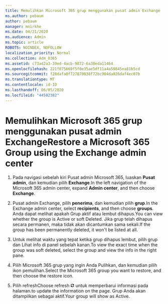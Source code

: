 ```yaml
---
title: Memulihkan Microsoft 365 grup menggunakan pusat admin Exchange
ms.author: pebaum
author: pebaum
manager: mnirkhe
ms.date: 04/21/2020
ms.audience: Admin
ms.topic: article
ROBOTS: NOINDEX, NOFOLLOW
localization_priority: Normal
ms.collection: Adm_O365
ms.assetid: c73ad2a3-39ed-4acb-9872-6a38eda11464
ms.openlocfilehash: 221f075669f5f0e35ae5df11a4a59845ea81b5cd
ms.sourcegitcommit: f28dafa0f727870038f72bc904da926daf4ec07b
ms.translationtype: MT
ms.contentlocale: id-ID
ms.lasthandoff: 06/05/2020
ms.locfileid: "44582382"
---
```

# <a name="restore-a-microsoft-365-group-using-the-exchange-admin-center"></a><span data-ttu-id="692d5-102">Memulihkan Microsoft 365 grup menggunakan pusat admin Exchange</span><span class="sxs-lookup"><span data-stu-id="692d5-102">Restore a Microsoft 365 Group using the Exchange admin center</span></span>

1. <span data-ttu-id="692d5-103">Pada navigasi sebelah kiri Pusat admin Microsoft 365, luaskan **Pusat admin**, dan kemudian pilih **Exchange**.</span><span class="sxs-lookup"><span data-stu-id="692d5-103">In the left navigation of the Microsoft 365 admin center, expand **Admin center**, and then choose **Exchange**.</span></span>
    
2. <span data-ttu-id="692d5-104">Pusat admin Exchange, pilih **penerima**, dan kemudian pilih **grup**.</span><span class="sxs-lookup"><span data-stu-id="692d5-104">In the Exchange admin center, select **recipients**, and then choose **groups**.</span></span> <span data-ttu-id="692d5-105">Anda dapat melihat apakah Grup aktif atau lembut dihapus.</span><span class="sxs-lookup"><span data-stu-id="692d5-105">You can view whether the group is Active or soft Deleted.</span></span> <span data-ttu-id="692d5-106">Jika grup telah dihapus secara permanen, maka tidak akan dicantumkan sama sekali.</span><span class="sxs-lookup"><span data-stu-id="692d5-106">If the group has been permanently deleted, it won't be listed at all.</span></span>
    
3. <span data-ttu-id="692d5-107">Untuk melihat waktu yang tepat ketika grup dihapus lembut, pilih grup dan Lihat info di panel sebelah kanan.</span><span class="sxs-lookup"><span data-stu-id="692d5-107">To view the exact time when the group was soft deleted, select the group and view the info in the right pane.</span></span>
    
4. <span data-ttu-id="692d5-108">Pilih Microsoft 365 grup yang ingin Anda Pulihkan, dan kemudian pilih ikon pemulihan.</span><span class="sxs-lookup"><span data-stu-id="692d5-108">Select the Microsoft 365 group you want to restore, and then choose the restore icon.</span></span>
    
5. <span data-ttu-id="692d5-109">Pilih refresh</span><span class="sxs-lookup"><span data-stu-id="692d5-109">Choose refresh</span></span> ![Ikon Segarkan](media/6464df90-2a91-4c1f-92a6-9a38c7696ac3.gif) <span data-ttu-id="692d5-111">untuk memperbarui informasi pada halaman.</span><span class="sxs-lookup"><span data-stu-id="692d5-111">to update the information on the page.</span></span> <span data-ttu-id="692d5-112">Grup Anda akan ditampilkan sebagai aktif.</span><span class="sxs-lookup"><span data-stu-id="692d5-112">Your group will show as Active.</span></span> 
    

